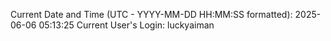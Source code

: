 Current Date and Time (UTC - YYYY-MM-DD HH:MM:SS formatted): 2025-06-06 05:13:25
Current User's Login: luckyaiman
